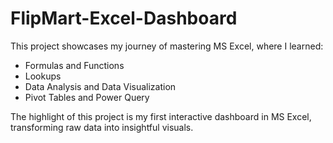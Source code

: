 # FlipMart-Excel-Dashboard
This project showcases my journey of mastering MS Excel, where I learned:
  - Formulas and Functions
  - Lookups
  - Data Analysis and Data Visualization
  - Pivot Tables and Power Query
    
The highlight of this project is my first interactive dashboard in MS Excel, transforming raw data into insightful visuals.
